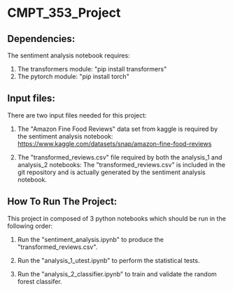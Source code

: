 # CMPT_353_Project

## Dependencies:
The sentiment analysis notebook requires:
1) The transformers module: "pip install transformers"
2) The pytorch module: "pip install torch"

## Input files:
There are two input files needed for this project:
1) The "Amazon Fine Food Reviews" data set from kaggle is required by the sentiment analysis notebook: https://www.kaggle.com/datasets/snap/amazon-fine-food-reviews

2) The "transformed_reviews.csv" file required by both the analysis_1 and analysis_2 notebooks: 
The "transformed_reviews.csv" is included in the git repository and is actually generated by the sentiment analysis notebook.

## How To Run The Project:
This project in composed of 3 python notebooks which should be run in the following order:

1) Run the "sentiment_analysis.ipynb" to produce the "transformed_reviews.csv".

2) Run the "analysis_1_utest.ipynb" to perform the statistical tests.

3) Run the "analysis_2_classifier.ipynb" to train and validate the random forest classifer.